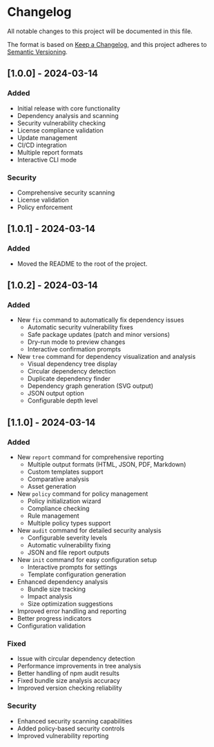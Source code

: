 # Changelog

All notable changes to this project will be documented in this file.

The format is based on [Keep a Changelog](https://keepachangelog.com/en/1.0.0/),
and this project adheres to [Semantic Versioning](https://semver.org/spec/v2.0.0.html).

## [1.0.0] - 2024-03-14

### Added
- Initial release with core functionality
- Dependency analysis and scanning
- Security vulnerability checking
- License compliance validation
- Update management
- CI/CD integration
- Multiple report formats
- Interactive CLI mode

### Security
- Comprehensive security scanning
- License validation
- Policy enforcement 

## [1.0.1] - 2024-03-14
### Added
- Moved the README to the root of the project.


## [1.0.2] - 2024-03-14

### Added
- New `fix` command to automatically fix dependency issues
  - Automatic security vulnerability fixes
  - Safe package updates (patch and minor versions)
  - Dry-run mode to preview changes
  - Interactive confirmation prompts 
- New `tree` command for dependency visualization and analysis
  - Visual dependency tree display
  - Circular dependency detection
  - Duplicate dependency finder
  - Dependency graph generation (SVG output)
  - JSON output option
  - Configurable depth level 

## [1.1.0] - 2024-03-14

### Added
- New `report` command for comprehensive reporting
  - Multiple output formats (HTML, JSON, PDF, Markdown)
  - Custom templates support
  - Comparative analysis
  - Asset generation
- New `policy` command for policy management
  - Policy initialization wizard
  - Compliance checking
  - Rule management
  - Multiple policy types support
- New `audit` command for detailed security analysis
  - Configurable severity levels
  - Automatic vulnerability fixing
  - JSON and file report outputs
- New `init` command for easy configuration setup
  - Interactive prompts for settings
  - Template configuration generation
- Enhanced dependency analysis
  - Bundle size tracking
  - Impact analysis
  - Size optimization suggestions
- Improved error handling and reporting
- Better progress indicators
- Configuration validation

### Fixed
- Issue with circular dependency detection
- Performance improvements in tree analysis
- Better handling of npm audit results
- Fixed bundle size analysis accuracy
- Improved version checking reliability

### Security
- Enhanced security scanning capabilities
- Added policy-based security controls
- Improved vulnerability reporting
